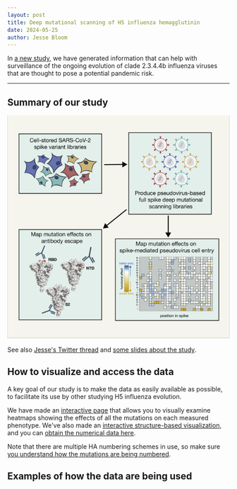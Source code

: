 ```yaml
---
layout: post
title: Deep mutational scanning of H5 influenza hemagglutinin
date: 2024-05-25
author: Jesse Bloom
---
```


In [a new study](https://doi.org/10.1101/2024.05.23.595634), we have generated information that can help with surveillance of the ongoing evolution of clade 2.3.4.4b influenza viruses that are thought to pose a potential pandemic risk.

---

## Summary of our study

![here's some alt text](../assets/research/research-description.jpg)

See also [Jesse's Twitter thread](https://x.com/jbloom_lab/status/1794364494858346803) and [some slides about the study](https://slides.com/jbloom/h5-dms-short).

## How to visualize and access the data
A key goal of our study is to make the data as easily available as possible, to facilitate its use by other studying H5 influenza evolution.

We have made an [interactive page](https://dms-vep.org/Flu_H5_American-Wigeon_South-Carolina_2021-H5N1_DMS/) that allows you to visually examine heatmaps showing the effects of all the mutations on each measured phenotype.
We've also made an [interactive structure-based visualization](https://dms-viz.github.io/v0/?data=https%3A%2F%2Fraw.githubusercontent.com%2Fdms-vep%2FFlu_H5_American-Wigeon_South-Carolina_2021-H5N1_DMS%2Fmain%2Fresults%2Fdms-viz%2Fdms-viz.json), and you can [obtain the numerical data here](https://github.com/dms-vep/Flu_H5_American-Wigeon_South-Carolina_2021-H5N1_DMS/blob/main/results/summaries/phenotypes.csv).

Note that there are multiple HA numbering schemes in use, so make sure [you understand how the mutations are being numbered](https://dms-vep.org/Flu_H5_American-Wigeon_South-Carolina_2021-H5N1_DMS/numbering.html).

## Examples of how the data are being used

